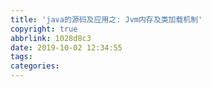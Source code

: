 ```yaml
---
title: 'java的源码及应用之: Jvm内存及类加载机制'
copyright: true
abbrlink: 1028d8c3
date: 2019-10-02 12:34:55
tags:
categories:
---
```


